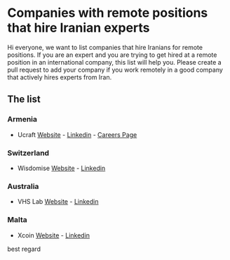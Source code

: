 # Companies with remote positions that hire Iranian experts

Hi everyone, we want to list companies that hire Iranians for remote positions. 
If you are an expert and you are trying to get hired at a remote position in an international company, this list will help you.
Please create a pull request to add your company if you work remotely in a good company that actively hires experts from Iran.


## The list
### Armenia
- Ucraft [Website](https://www.ucraft.com/) - [Linkedin](https://www.linkedin.com/company/ucraft/) - [Careers Page](https://jobs.ucraft.com/jobs/Careers)

### Switzerland
- Wisdomise [Website](https://wisdomise.io/) - [Linkedin](https://www.linkedin.com/company/wisdomise/)

### Australia
- VHS Lab [Website](https://www.vhslab.com/) - [Linkedin](https://www.linkedin.com/company/virtually-human/)

### Malta
- Xcoin [Website](https://xcoins.com/en/) - [Linkedin](https://www.linkedin.com/company/realxcoins/)

best regard
